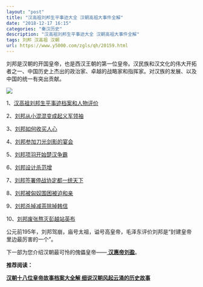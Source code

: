 ```yaml
---
layout: "post"
title: "汉高祖刘邦生平事迹大全 汉朝高祖大事件全解"
date: "2018-12-17 16:15"
categories: "秦汉历史"
description: "汉高祖刘邦生平事迹大全 汉朝高祖大事件全解"
tags: 刘邦 汉高祖 汉朝
url: https://www.y5000.com/zgls/qh/20159.html
---
```






刘邦是汉朝的开国皇帝，也是西汉王朝的第一位皇帝。汉民族和汉文化的伟大开拓者之一、中国历史上杰出的政治家、卓越的战略家和指挥家。对汉族的发展、以及中国的统一有突出贡献。

![](https://img.y5000.com/uploads/allimg/170428/8-1F42Q02513E4.jpg)

1、[汉高祖刘邦生平事迹档案和人物评价](https://www.y5000.com/zgls/qh/20146.html)

2、[刘邦从小混混变成起义军领袖](https://www.y5000.com/zgls/qh/20147.html)

3、[刘邦如何收买人心](https://www.y5000.com/zgls/qh/20148.html)

4、[刘邦参加刀光剑影的宴会](https://www.y5000.com/zgls/qh/20149.html)

5、[刘邦项羽开始楚汉争霸](https://www.y5000.com/zgls/qh/20150.html)

6、[刘邦设计杀范增](https://www.y5000.com/zgls/qh/20152.html)

7、[刘邦签署停战协定都一统天下](https://www.y5000.com/zgls/qh/20153.html)

8、[刘邦被匈奴围困被迫和亲](https://www.y5000.com/zgls/qh/20154.html)

9、[刘邦杀掉减茶除掉韩信](https://www.y5000.com/zgls/qh/20156.html)

10、[刘邦废张熬灭彭越站英布](https://www.y5000.com/zgls/qh/20158.html)

公元前195年，刘邦驾崩，庙号太祖，谥号高皇帝，毛泽东评价刘邦是“封建皇帝里边最厉害的一个”。

下一部为您介绍汉朝最可怜的傀儡皇帝——[ **汉惠帝刘盈**](https://www.y5000.com/zgls/qh/20171.html)。

**推荐阅读：**

[**汉朝十八位皇帝故事档案大全解 细说汉朝风起云涌的历史故事**](https://www.y5000.com/zgls/qh/21041.html)
